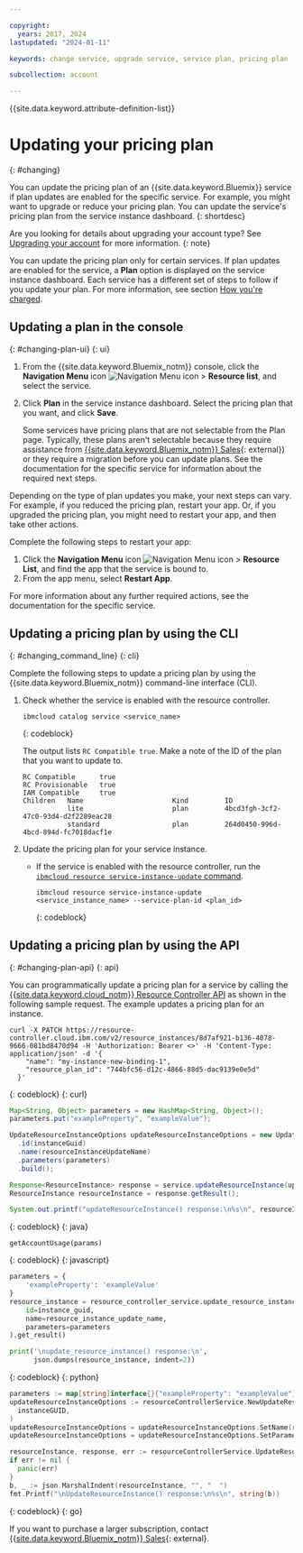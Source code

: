 ```yaml
---

copyright:
  years: 2017, 2024
lastupdated: "2024-01-11"

keywords: change service, upgrade service, service plan, pricing plan

subcollection: account

---
```


{{site.data.keyword.attribute-definition-list}}

# Updating your pricing plan
{: #changing}

You can update the pricing plan of an {{site.data.keyword.Bluemix}} service if plan updates are enabled for the specific service. For example, you might want to upgrade or reduce your pricing plan. You can update the service's pricing plan from the service instance dashboard.
{: shortdesc}

Are you looking for details about upgrading your account type? See [Upgrading your account](/docs/account?topic=account-upgrading-account) for more information.
{: note}

You can update the pricing plan only for certain services. If plan updates are enabled for the service, a **Plan** option is displayed on the service instance dashboard. Each service has a different set of steps to follow if you update your plan. For more information, see section [How you're charged](/docs/account?topic=account-charges).

## Updating a plan in the console
{: #changing-plan-ui}
{: ui}

1. From the {{site.data.keyword.Bluemix_notm}} console, click the **Navigation Menu** icon ![Navigation Menu icon](../icons/icon_hamburger.svg "Menu") > **Resource list**, and select the service.
1. Click **Plan** in the service instance dashboard. Select the pricing plan that you want, and click **Save**.

    Some services have pricing plans that are not selectable from the Plan page. Typically, these plans aren't selectable because they require assistance from [{{site.data.keyword.Bluemix_notm}} Sales](https://www.ibm.com/cloud?contactmodule){: external}) or they require a migration before you can update plans. See the documentation for the specific service for information about the required next steps.

Depending on the type of plan updates you make, your next steps can vary. For example, if you reduced the pricing plan, restart your app. Or, if you upgraded the pricing plan, you might need to restart your app, and then take other actions.

Complete the following steps to restart your app:

1. Click the **Navigation Menu** icon ![Navigation Menu icon](../icons/icon_hamburger.svg "Menu") > **Resource List**, and find the app that the service is bound to.
1. From the app menu, select **Restart App**.

For more information about any further required actions, see the documentation for the specific service.

## Updating a pricing plan by using the CLI
{: #changing_command_line}
{: cli}

Complete the following steps to update a pricing plan by using the {{site.data.keyword.Bluemix_notm}} command-line interface (CLI).

1. Check whether the service is enabled with the resource controller.

   ```
   ibmcloud catalog service <service_name>
   ```
   {: codeblock}

   The output lists `RC Compatible true`. Make a note of the ID of the plan that you want to update to.

   ```
   RC Compatible      true
   RC Provisionable   true
   IAM Compatible     true
   Children   Name                      Kind         ID
              lite                      plan         4bcd3fgh-3cf2-47c0-93d4-d2f2289eac28
              standard                  plan         264d0450-996d-4bcd-894d-fc7018dacf1e
    ```

1. Update the pricing plan for your service instance.

   - If the service is enabled with the resource controller, run the [`ibmcloud resource service-instance-update` command](/docs/cli?topic=cli-ibmcloud_commands_resource#ibmcloud_resource_service_instance_update).

     ```
     ibmcloud resource service-instance-update <service_instance_name> --service-plan-id <plan_id>
     ```
     {: codeblock}


## Updating a pricing plan by using the API
{: #changing-plan-api}
{: api}

You can programmatically update a pricing plan for a service by calling the [{{site.data.keyword.cloud_notm}} Resource Controller API](/apidocs/resource-controller/resource-controller#update-resource-instance) as shown in the following sample request. The example updates a pricing plan for an instance.

```
curl -X PATCH https://resource-controller.cloud.ibm.com/v2/resource_instances/8d7af921-b136-4078-9666-081bd8470d94 -H 'Authorization: Bearer <>' -H 'Content-Type: application/json' -d '{
    "name": "my-instance-new-binding-1",
    "resource_plan_id": "744bfc56-d12c-4866-88d5-dac9139e0e5d"
  }'
```
{: codeblock}
{: curl}

```java
Map<String, Object> parameters = new HashMap<String, Object>();
parameters.put("exampleProperty", "exampleValue");

UpdateResourceInstanceOptions updateResourceInstanceOptions = new UpdateResourceInstanceOptions.Builder()
  .id(instanceGuid)
  .name(resourceInstanceUpdateName)
  .parameters(parameters)
  .build();

Response<ResourceInstance> response = service.updateResourceInstance(updateResourceInstanceOptions).execute();
ResourceInstance resourceInstance = response.getResult();

System.out.printf("updateResourceInstance() response:\n%s\n", resourceInstance.toString());
```
{: codeblock}
{: java}

```
getAccountUsage(params)
```
{: codeblock}
{: javascript}

```python
parameters = {
    'exampleProperty': 'exampleValue'
}
resource_instance = resource_controller_service.update_resource_instance(
    id=instance_guid,
    name=resource_instance_update_name,
    parameters=parameters
).get_result()

print('\nupdate_resource_instance() response:\n',
      json.dumps(resource_instance, indent=2))
```
{: codeblock}
{: python}

```go
parameters := map[string]interface{}{"exampleProperty": "exampleValue"}
updateResourceInstanceOptions := resourceControllerService.NewUpdateResourceInstanceOptions(
  instanceGUID,
)
updateResourceInstanceOptions = updateResourceInstanceOptions.SetName(resourceInstanceUpdateName)
updateResourceInstanceOptions = updateResourceInstanceOptions.SetParameters(parameters)

resourceInstance, response, err := resourceControllerService.UpdateResourceInstance(updateResourceInstanceOptions)
if err != nil {
  panic(err)
}
b, _ := json.MarshalIndent(resourceInstance, "", "  ")
fmt.Printf("\nUpdateResourceInstance() response:\n%s\n", string(b))
```
{: codeblock}
{: go}

If you want to purchase a larger subscription, contact [{{site.data.keyword.Bluemix_notm}} Sales](https://www.ibm.com/cloud?contactmodule){: external}.
